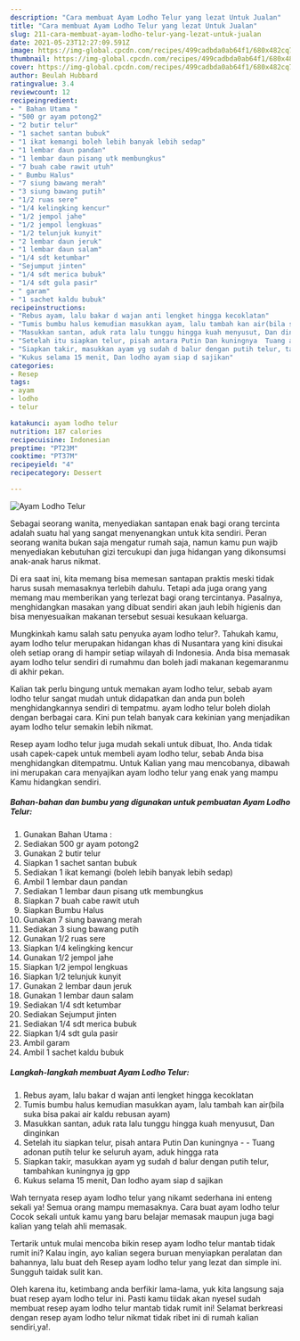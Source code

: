 ```yaml
---
description: "Cara membuat Ayam Lodho Telur yang lezat Untuk Jualan"
title: "Cara membuat Ayam Lodho Telur yang lezat Untuk Jualan"
slug: 211-cara-membuat-ayam-lodho-telur-yang-lezat-untuk-jualan
date: 2021-05-23T12:27:09.591Z
image: https://img-global.cpcdn.com/recipes/499cadbda0ab64f1/680x482cq70/ayam-lodho-telur-foto-resep-utama.jpg
thumbnail: https://img-global.cpcdn.com/recipes/499cadbda0ab64f1/680x482cq70/ayam-lodho-telur-foto-resep-utama.jpg
cover: https://img-global.cpcdn.com/recipes/499cadbda0ab64f1/680x482cq70/ayam-lodho-telur-foto-resep-utama.jpg
author: Beulah Hubbard
ratingvalue: 3.4
reviewcount: 12
recipeingredient:
- " Bahan Utama "
- "500 gr ayam potong2"
- "2 butir telur"
- "1 sachet santan bubuk"
- "1 ikat kemangi boleh lebih banyak lebih sedap"
- "1 lembar daun pandan"
- "1 lembar daun pisang utk membungkus"
- "7 buah cabe rawit utuh"
- " Bumbu Halus"
- "7 siung bawang merah"
- "3 siung bawang putih"
- "1/2 ruas sere"
- "1/4 kelingking kencur"
- "1/2 jempol jahe"
- "1/2 jempol lengkuas"
- "1/2 telunjuk kunyit"
- "2 lembar daun jeruk"
- "1 lembar daun salam"
- "1/4 sdt ketumbar"
- "Sejumput jinten"
- "1/4 sdt merica bubuk"
- "1/4 sdt gula pasir"
- " garam"
- "1 sachet kaldu bubuk"
recipeinstructions:
- "Rebus ayam, lalu bakar d wajan anti lengket hingga kecoklatan"
- "Tumis bumbu halus kemudian masukkan ayam, lalu tambah kan air(bila suka bisa pakai air kaldu rebusan ayam)"
- "Masukkan santan, aduk rata lalu tunggu hingga kuah menyusut, Dan dinginkan"
- "Setelah itu siapkan telur, pisah antara Putin Dan kuningnya  Tuang adonan putih telur ke seluruh ayam, aduk hingga rata"
- "Siapkan takir, masukkan ayam yg sudah d balur dengan putih telur, tambahkan kuningnya jg gpp"
- "Kukus selama 15 menit, Dan lodho ayam siap d sajikan"
categories:
- Resep
tags:
- ayam
- lodho
- telur

katakunci: ayam lodho telur 
nutrition: 187 calories
recipecuisine: Indonesian
preptime: "PT23M"
cooktime: "PT37M"
recipeyield: "4"
recipecategory: Dessert

---
```



![Ayam Lodho Telur](https://img-global.cpcdn.com/recipes/499cadbda0ab64f1/680x482cq70/ayam-lodho-telur-foto-resep-utama.jpg)

Sebagai seorang wanita, menyediakan santapan enak bagi orang tercinta adalah suatu hal yang sangat menyenangkan untuk kita sendiri. Peran seorang  wanita bukan saja mengatur rumah saja, namun kamu pun wajib menyediakan kebutuhan gizi tercukupi dan juga hidangan yang dikonsumsi anak-anak harus nikmat.

Di era  saat ini, kita memang bisa memesan santapan praktis meski tidak harus susah memasaknya terlebih dahulu. Tetapi ada juga orang yang memang mau memberikan yang terlezat bagi orang tercintanya. Pasalnya, menghidangkan masakan yang dibuat sendiri akan jauh lebih higienis dan bisa menyesuaikan makanan tersebut sesuai kesukaan keluarga. 



Mungkinkah kamu salah satu penyuka ayam lodho telur?. Tahukah kamu, ayam lodho telur merupakan hidangan khas di Nusantara yang kini disukai oleh setiap orang di hampir setiap wilayah di Indonesia. Anda bisa memasak ayam lodho telur sendiri di rumahmu dan boleh jadi makanan kegemaranmu di akhir pekan.

Kalian tak perlu bingung untuk memakan ayam lodho telur, sebab ayam lodho telur sangat mudah untuk didapatkan dan anda pun boleh menghidangkannya sendiri di tempatmu. ayam lodho telur boleh diolah dengan berbagai cara. Kini pun telah banyak cara kekinian yang menjadikan ayam lodho telur semakin lebih nikmat.

Resep ayam lodho telur juga mudah sekali untuk dibuat, lho. Anda tidak usah capek-capek untuk membeli ayam lodho telur, sebab Anda bisa menghidangkan ditempatmu. Untuk Kalian yang mau mencobanya, dibawah ini merupakan cara menyajikan ayam lodho telur yang enak yang mampu Kamu hidangkan sendiri.

<!--inarticleads1-->

##### Bahan-bahan dan bumbu yang digunakan untuk pembuatan Ayam Lodho Telur:

1. Gunakan  Bahan Utama :
1. Sediakan 500 gr ayam potong2
1. Gunakan 2 butir telur
1. Siapkan 1 sachet santan bubuk
1. Sediakan 1 ikat kemangi (boleh lebih banyak lebih sedap)
1. Ambil 1 lembar daun pandan
1. Sediakan 1 lembar daun pisang utk membungkus
1. Siapkan 7 buah cabe rawit utuh
1. Siapkan  Bumbu Halus
1. Gunakan 7 siung bawang merah
1. Sediakan 3 siung bawang putih
1. Gunakan 1/2 ruas sere
1. Siapkan 1/4 kelingking kencur
1. Gunakan 1/2 jempol jahe
1. Siapkan 1/2 jempol lengkuas
1. Siapkan 1/2 telunjuk kunyit
1. Gunakan 2 lembar daun jeruk
1. Gunakan 1 lembar daun salam
1. Sediakan 1/4 sdt ketumbar
1. Sediakan Sejumput jinten
1. Sediakan 1/4 sdt merica bubuk
1. Siapkan 1/4 sdt gula pasir
1. Ambil  garam
1. Ambil 1 sachet kaldu bubuk




<!--inarticleads2-->

##### Langkah-langkah membuat Ayam Lodho Telur:

1. Rebus ayam, lalu bakar d wajan anti lengket hingga kecoklatan
1. Tumis bumbu halus kemudian masukkan ayam, lalu tambah kan air(bila suka bisa pakai air kaldu rebusan ayam)
1. Masukkan santan, aduk rata lalu tunggu hingga kuah menyusut, Dan dinginkan
1. Setelah itu siapkan telur, pisah antara Putin Dan kuningnya -  - Tuang adonan putih telur ke seluruh ayam, aduk hingga rata
1. Siapkan takir, masukkan ayam yg sudah d balur dengan putih telur, tambahkan kuningnya jg gpp
1. Kukus selama 15 menit, Dan lodho ayam siap d sajikan




Wah ternyata resep ayam lodho telur yang nikamt sederhana ini enteng sekali ya! Semua orang mampu memasaknya. Cara buat ayam lodho telur Cocok sekali untuk kamu yang baru belajar memasak maupun juga bagi kalian yang telah ahli memasak.

Tertarik untuk mulai mencoba bikin resep ayam lodho telur mantab tidak rumit ini? Kalau ingin, ayo kalian segera buruan menyiapkan peralatan dan bahannya, lalu buat deh Resep ayam lodho telur yang lezat dan simple ini. Sungguh taidak sulit kan. 

Oleh karena itu, ketimbang anda berfikir lama-lama, yuk kita langsung saja buat resep ayam lodho telur ini. Pasti kamu tiidak akan nyesel sudah membuat resep ayam lodho telur mantab tidak rumit ini! Selamat berkreasi dengan resep ayam lodho telur nikmat tidak ribet ini di rumah kalian sendiri,ya!.


